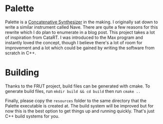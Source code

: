# Palette
Palette is a [Concatenative Synthesizer](https://en.wikipedia.org/wiki/Concatenative_synthesis#In_music) in the making. 
I originally sat down to write a similar instrument called Nave. There are quite a few reasons for this rewrite which I do plan to enumerate
in a blog post. This project takes a lot of inspiration from CataRT. I was introduced to the Max program and instantly loved the concept, though
I believe there's a lot of room for improvement and a lot which could be gained by writing the software from scratch in C++.

# Building
Thanks to the FRUT project, build files can be generated with cmake.
To generate build files, run `mkdir build && cd build` then run `cmake .. `

Finally, please copy the `resources` folder to the same directory that the Palette executable is created at. 
The build system will be improved but for now this is the best option to get things up and running quickly. That's just C++ build systems for you.
